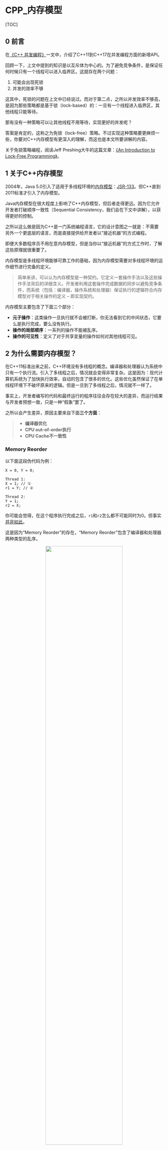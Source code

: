# CPP_内存模型

[TOC]

## 0 前言

在[《C++ 并发编程》](https://paul.pub/cpp-concurrency/)一文中，介绍了C++11到C++17在并发编程方面的新增API。

回顾一下，上文中提到的知识是以互斥体为中心的。为了避免竞争条件，是保证任何时候只有一个线程可以进入临界区。这就存在两个问题：

1. 可能会出现死锁
2. 并发的效率不够

这其中，死锁的问题在上文中已经说过。而对于第二点，之所以并发效率不够高，是因为那些策略都是基于锁（lock-based）的：一旦有一个线程进入临界区，其他线程只能等待。

那有没有一种策略可以让其他线程不用等待，实现更好的并发呢？

答案是肯定的，这称之为免锁（lock-free）策略。不过实现这种策略要更麻烦一些，你要对C++内存模型有更深入的理解，而这也是本文所要讲解的内容。

关于免锁策略编程，阅读Jeff Preshing大牛的这篇文章：[《An Introduction to Lock-Free Programming》](https://preshing.com/20120612/an-introduction-to-lock-free-programming/)。

## 1 关于C++内存模型

2004年，Java 5.0引入了适用于多线程环境的[内存模型](https://en.wikipedia.org/wiki/Java_memory_model)：[JSR-133](https://download.oracle.com/otndocs/jcp/memory_model-1.0-pfd-spec-oth-JSpec/)。但C++直到2011标准才引入了内存模型。

Java内存模型在很大程度上影响了C++内存模型，但后者走得更远。因为它允许开发者打破顺序一致性（Sequential Consistency，我们会在下文中讲解），以获得更好的控制。

之所以这么做是因为C++是一门系统编程语言，它的设计意图之一就是：不需要另外一个更底层的语言，而是直接提供给开发者以”接近机器“的方式编程。

即便大多数程序员不用在意内存模型，但是当你以“接近机器”的方式工作时，了解这些原理就很重要了。

内存模型是多线程环境能够可靠工作的基础，因为内存模型需要对多线程环境的运作细节进行完备的定义。

> 简单来讲，可以认为内存模型是一种契约。它定义一套操作手法以及这些操作手法背后的详细含义。开发者利用这套操作完成数据的同步以避免竞争条件，而系统（包括：编译器，操作系统和处理器）保证执行的逻辑符合内存模型对于相关操作的定义 – 即实现契约。

内存模型主要包含了下面三个部分：

- **元子操作**：这类操作一旦执行就不会被打断，你无法看到它的中间状态，它要么是执行完成，要么没有执行。
- **操作的局部顺序**：一系列的操作不能被乱序。
- **操作的可见性**：定义了对于共享变量的操作如何对其他线程可见。

## 2 为什么需要内存模型？

在C++11标准出来之前，C++环境没有多线程的概念。编译器和处理器认为系统中只有一个执行流。引入了多线程之后，情况就会变得非常复杂。这是因为：现代计算机系统为了加快执行效率，自动的包含了很多的优化。这些优化虽然保证了在单线程环境下不破坏原来的逻辑。但是一旦到了多线程之后，情况就不一样了。

事实上，开发者编写的代码和最终运行的程序往往会存在较大的差异，而运行结果与开发者预想一致，只是一种“假象”罢了。

之所以会产生差异，原因主要来自下面**三个方面**：

> - **编译器优化**
> - **CPU out-of-order执行**
> - **CPU Cache不一致性**

### Memory Reorder

以下面这段伪代码为例：

```
X = 0, Y = 0;

Thread 1: 
X = 1; // ①
r1 = Y; // ②

Thread 2: 
Y = 1;
r2 = X;
```

你可能会觉得，在这个程序执行完成之后，`r1`和`r2`怎么都不可能同时为0。但事实[并非如此](https://preshing.com/20120515/memory-reordering-caught-in-the-act/)。

这是因为“Memory Reorder”的存在，“Memory Reorder”包含了编译器和处理器两种类型的乱序。

<div align=center>
    <img src="pic/memory model/0 memory-reorder.png" width="70%"/>
</div>



这就导致：线程1中事件发生的顺序虽然是先①后②，但是对于线程2来说，它看到结果可能却是先②后①。当然，线程1看线程2也是一样的。

甚至，**当今的所有硬件平台，没有任何一个会提供完全的顺序一致（sequentially consistent）内存模型**，因为这样做效率太低了。

不同的编译器和处理器对于Memory Reorder有不同的偏好，但它们都遵循一定的原则，那就是：**不能修改单线程的行为**（[Thou shalt not modify the behavior of a single-threaded program.](https://preshing.com/20120625/memory-ordering-at-compile-time/)）。在这个基础上，它们可以做各种类型的优化。

### 编译器优化

以gcc为例，该编译器提供了`-o`参数来控制[非常多的优化选项](https://gcc.gnu.org/onlinedocs/gcc/Optimize-Options.html)。

以下面这段代码为例：

```
int A, B;

void foo()
{
    A = B + 1;
    B = 0;
}
```

在编译优化后，可能会变成下面这样：

```
int A, B;

void foo()
{
    int temp = B;
    B = 0;
    A = temp + 1;
}
```

请注意，编译器只要保证：在单线程环境下，执行的结果和原先一样就可以了。所以，这样做是可以的。

对于编译器来说，它知道的是：当前线程中，数据的读写以及数据之间的依赖关系。但是，**编译器并不知道哪些数据是在线程间共享，而且是有可能会被修改的**。这就需要开发者在软件层面做好控制。

对于编译器的乱序优化来说，开发者并非完全不能控制。编译器会提供称之为[内存栅栏（Memory Barrier）](https://stackoverflow.com/questions/286629/what-is-a-memory-fence)的工具给开发者，让开发者告诉编译器：这部分代码编译的时候不能乱序。

gcc的内存栅栏写法如下：

```
int A, B;

void foo()
{
    A = B + 1;
    asm volatile("" ::: "memory");
    B = 0;
}
```

### Out-of-order执行

不仅仅是编译器，处理器也可能会乱序执行指令。

下面是维基上给出的一张表格，列出了不同类型的CPU可能会执行的乱序类别。

<div align=center>
    <img src="pic/memory model/1 out-of-order-execution.png" width="100%"/>
</div>

从这个表格中可以看出，不同架构的CPU会有不同类型的Memory Reorder偏好。

我们使用的台式机和笔记本电脑基本上都是x86架构的CPU，而手机或者平板之类的移动设备一般用的是ARM架构的CPU。相较而言，前者的乱序类型要比后者少很多。

x86的内存模型叫做x86-TSO（Total Store Order），这可能是目前处理器中最强的内存模型之一。

2 weak-strong-table.png

由此我们可以推算，在多线程环境下，假设我们写的代码包含了未定义行为，那么这些问题在手机上将比在电脑上更容易暴露出来。

关于硬件的的内存模型，有兴趣的可以继续看下面几个链接：

- [Weak vs. Strong Memory Models](https://preshing.com/20120930/weak-vs-strong-memory-models/)
- [This Is Why They Call It a Weakly-Ordered CPU](https://preshing.com/20121019/this-is-why-they-call-it-a-weakly-ordered-cpu/)
- [A Tutorial Introduction to the ARM and POWER Relaxed Memory Models](https://www.cl.cam.ac.uk/~pes20/ppc-supplemental/test7.pdf)
- [x86-TSO: A Rigorous and Usable Programmer’s Model for x86 Multiprocessors](https://www.cl.cam.ac.uk/~pes20/weakmemory/cacm.pdf)

类似的，处理器也会提供指令给开发者进行避免乱序的控制。例如，x86，x86-64上的`fence`指令：

```
lfence (asm), void _mm_lfence(void)
sfence (asm), void _mm_sfence(void)
mfence (asm), void _mm_mfence(void)
```

由此提醒我们：如果我们只以单线程的思维来开发并发系统，一旦引入了Memory Reorder之后就可能会发生问题。例如：以上面的`A`，`B`两个变量为例，在编译器将其乱序后，虽然对于当前线程是没问题的。但是如果在此时刚好有另外一个线程使用这两个变量，并且依赖于它们的更新顺序，那么就会出现问题。

## 3 Cache Coherency

事情还不只这么简单。现代的主流CPU几乎都会包含多个核以及多级Cache，如果画成结构图，结构大概会像下面这样(Macbook Pro CPU Cache)：

<div align=center>
    <img src="pic/memory model/3 cache.png" width="50%"/>
</div>

每个CPU核在运行的时候，都会优先考虑离自己最近的Cache，一旦命中就直接使用Cache中的数据。这是因为Cache相较于主存（RAM）来说要快很多。但是每个核之间的Cache，每一层之间的Cache，数据常常是不一致的。而同步这些数据是需要消耗时间的。

这就会造成一个问题，那就是：某个CPU核修改了一个数据，没有同步的让其他核知道，于是就存在了数据不一致的情况。

综上这些原因让我们知道，CPU所运行的程序和我们编写的代码可能是不一致的。甚至，对于同一次执行，不同线程感知到其他线程的执行顺序可能都是不一样的。

因此内存模型需要考虑到所有这些细节，以便让开发者可以精确控制。因为所有未定义的行为都可能产生问题。

## 4 对象和内存位置

C++内存模型中的基本存储单位是字节。一个字节至少足够大，能够包含基本执行字符集的任何成员以及Unicode UTF-8编码形式的八位代码单元，并且由连续的位序列组成。

C++中所有数据都是由对象组成的。

这里的对象包括了简单基本类型（如`int`和`double`），也包括了指针类型（如`my_class*`）。当然，也包括各种`class`定义的类的对象。

无论是什么类型，一个对象均包含了一个或多个**内存位置**。每个内存位置一定是下面两种情况中的一种：

- 标量类型（Scalar Type）

  的对象，标量类型包括下面几种：

  - 数字类型：整数或者浮点数
  - `T *`指针类型
  - 枚举类型
  - 指向成员的指针
  - `nullptr_t`

- 相邻[位域（Bit field）](https://en.cppreference.com/w/cpp/language/bit_field)的最大序列

### 位域

位域声明具有以“位”为单位的明确大小的类数据成员。相邻的位域成员可以打包成共享和跨过各个字节。

例如这样：

```c++
struct S {
 // 三位的无符号位域，
 // 允许值为 0...7
 unsigned int b : 3;
};
```

位域的值必须大于等于0。值0比较特殊，它仅允许使用在无名位域上。并且它具有特殊含义：它指定类定义中的下个位域将始于分配单元的边界。

由此，请看一下下面的例子：

```c++
struct S {
    char a;         // 内存位置 #1
    int  b : 5;     // 内存位置 #2
    int  c : 11,    // 内存位置 #2 （接续，相邻位域占用同一个内存位置）
           : 0,     // 无名位域，分隔了下一个位域
         d : 8;     // 内存位置 #3 （由于存在0值无名位域，这里是一个新的内存位置）
    struct {
        int ee : 8; // 内存位置 #4
    } e;
} obj;
```

可以看到，这个结构包含了4个内存位置。

之所以介绍内存位置，是因为这与内存模型密切相关。

如果多个线程各自访问的是不同的内存位置，那么就不会有什么问题。但是，如果它们同时访问了相同的内存位置，那就要小心了。

**当多个线程访问同一个内存位置，并且其中只要有一个线程包含了写操作，如果这些访问没有一致的修改顺序，那么结果就是未定义的。**也就是说：可能会发生bug。

## 5 修改顺序

我们已经知道，C++中的数据都是由对象组成。一个对象包含了若干个内存位置。

每个对象从初始化开始，直到最终销毁，在其生命周期的范围内，对它进行的访问必须有一个确定的修改顺序，这个顺序包含了所有线程的访问操作。

虽然程序的每一次运行，这个顺序可能是不一样的（例如：CPU资源的变化，调度器的影响），但是针对其中具体的某一次来说，必须有一个“一致的顺序”，这个顺序要被所有的线程认可，并且可见。

例如：一旦某个线程修改了一个数据，这个操作必须要让所有线程知道，在修改操作之后，所有线程都应该得到修改后的值。

从数据类型的角度来说，有两种情况：

- 对于原子类型（见下文）：由编译器保证数据的同步。
- 对于非原子类型：由开发者保证。

在[《C++ 并发编程》](https://paul.pub/cpp-concurrency/)一文中，就是通过互斥体来对非原子类型数据进行数据同步的。

并发编程的难点之一就在于：识别出系统中那些在线程共享且可能会被修改的数据，并对它们做“合理”的保护。之所以强调这一点，是因为对于共享数据的保护本质上是在对抗编译器和处理器的优化，所以保护不能过度（在讲解并发编程的时候我们提到了锁的粒度）。

我们必须在保证正确性的基础上尽可能少的干扰编译器和处理器的优化：对于那些没有访问共享数据，或者对于所有线程来说都是只读的数据来说，这部分代码就任由编译器和处理器优化好了。

另外还有一点需要说明的是，这里说的是：对于**每一个**变量来说，要有明确的修改顺序。但是这并不要求所有的变量存在一个全局的一致顺序。这意味着，当将多个变量的访问顺序放在一起看的时候，不同线程看到的顺序可能是不一样的。

你现在可能会觉得这很难理解，在随着下文的讲解，相信你会更明白其中的含义。

## 6 关系术语

下面先来介绍C++内存模型中的几个关系术语。

### sequenced-before

sequenced-before是一种单线程上的关系，这是一个非对称，可传递的成对关系。

对于两个操作A和B，如果A sequenced-before B，则A的执行应当在B的前面，并且A执行后的结果B也能看到，它引入了一个局部有序性。

同一个线程中的多个语句之间就是sequenced-before关系，例如：

```
int i = 7; // ①
i++;       // ②
```

这里的 ① sequenced-before ② 。

但是同一个语句中的多个子表达式上没有这个关系的。特别极端的，对于下面这个语句：

```
i = i++ + i;
```

由于等号右边的两个子表达式无法确定先后关系，因此这个语句的行为是未定义的。这意味着，你永远不应该写这样的代码。

### happens-before

happens-before关系是sequenced-before关系的扩展，因为它还包含了不同线程之间的关系。

如果A happens-before B，则A的内存状态将在B操作执行之前就可见，这就为线程间的数据访问提供了保证。

同样的，这是一个非对称，可传递的关系。

如果A happens-before B，B happens-before C。则可推导出A happens-before C。

### synchronizes-with

synchronizes-with描述的是一种状态传播（propagate）关系。如果A synchronizes-with B，则就是保证操作A的状态在操作B执行之前是可见的。

下文中我们将看到，原子操作的acquire-release具有synchronized-with关系。

除此之外，对于锁和互斥体的释放和获取可以达成synchronized-with关系，还有线程执行完成和join操作也能达成synchronized-with关系。

最后，借助 synchronizes-with 可以达成 happens-before 关系。

## 7 原子类型与原子操作

要理解内存模型，首先需要掌握C++11提供的原子类型（atomic types）和原子操作（atomic operation）。

原子类型不是一个类，而是一系列类，它们都位于`<atomic>`头文件中。原子类型中包含了原子操作。但也有一些原子类型之外的原子操作。

下面是基本类型对应的原子类型。第一列是类型的别名（为了方便使用），第二列是类型的原始定义。

> 关于`volatile`和原子类型：Java和C++都有`volatile`关键字。但同样的关键字在不同的语言中有着不同的含义。Java中的`volatile`和C++的原子类型是类似的含义。而C++中的`volatile`是禁止编译器对这个变量进行优化。

| 类型别名        | 类型定义                        |
| :-------------- | :------------------------------ |
| atomic_bool     | std::atomic<bool>               |
| atomic_char     | std::atomic<char>               |
| atomic_schar    | std::atomic<signed char>        |
| atomic_uchar    | std::atomic<unsigned char>      |
| atomic_int      | std::atomic<int>                |
| atomic_uint     | std::atomic<unsigned>           |
| atomic_short    | std::atomic<short>              |
| atomic_ushort   | std::atomic<unsigned short>     |
| atomic_long     | std::atomic<long>               |
| atomic_ulong    | std::atomic<unsigned long>      |
| atomic_llong    | std::atomic<long long>          |
| atomic_ullong   | std::atomic<unsigned long long> |
| atomic_char16_t | std::atomic<char16_t>           |
| atomic_char32_t | std::atomic<char32_t>           |
| atomic_wchar_t  | std::atomic<wchar_t>            |

除了上面这些，还有更多关于整形类型的原子类型，详见：[cppreference std::atomic](https://en.cppreference.com/w/cpp/atomic/atomic)。

“原子操作”正如其名称所示：该操作要么是执行完了，要么是没有执行，从任何一个线程中，都无法观察到中间状态。以原子读操作为例：如果有其他线程进行了原子写操作，那么原子读操作，要么获取到的是修改前的值，要么是修改后的，不会是修改了一半的值。

而非原子类型就不一样了。如果尝试修改非原子类型对象，其他线程可能看到的既不是修改前的值，也不是修改后的值。关于这一点，在[上一篇文章](https://paul.pub/cpp-concurrency/#id-并发任务)中，我们就看到了非原子类型所引起的问题。

需要注意的是，**所有原子类型都不支持拷贝和赋值**。因为该操作涉及了两个原子对象：要先从另外一个原子对象上读取值，然后再写入另外一个原子对象。而对于两个不同的原子对象上单一操作不可能是原子的。

不同的原子类型包含了不同的原子操作，下表将原子类型分为四类，并列出了它们所支持的操作（为了简洁，列名上类名中的`atomic`用`#`代替）。

| 函数                                          | #_flag | #_bool | 指针类型 | 整形类型 | 说明                                   |
| :-------------------------------------------- | :----- | :----- | :------- | :------- | :------------------------------------- |
| test_and_set                                  | Y      |        |          |          | 将flag设为true并返回原先的值           |
| clear                                         | Y      |        |          |          | 将flag设为false                        |
| is_lock_free                                  |        | Y      | Y        | Y        | 检查原子变量是否免锁                   |
| load                                          |        | Y      | Y        | Y        | 返回原子变量的值                       |
| store                                         |        | Y      | Y        | Y        | 通过一个非原子变量的值设置原子变量的值 |
| exchange                                      |        | Y      | Y        | Y        | 用新的值替换，并返回原先的值           |
| compare_exchange_weak compare_exchange_strong |        | Y      | Y        | Y        | 比较和改变值                           |
| fetch_add, +=                                 |        |        | Y        | Y        | 增加值                                 |
| fetch_sub, -=                                 |        |        | Y        | Y        | 减少值                                 |
| ++, --                                        |        |        | Y        | Y        | 自增和自减                             |
| fetch_or, \|=                                 |        |        |          | Y        | 求或并赋值                             |
| fetch_and, &=                                 |        |        |          | Y        | 求与并赋值                             |
| fetch_xor, ^=                                 |        |        |          | Y        | 求异或并赋值                           |

> 请注意，[没有浮点类型的原子类型](https://stackoverflow.com/questions/20981007/atomic-operations-on-floats)。

### atomic_flag

`atomic_flag`是最简单的原子类型，它代表一个布尔标志。它只包含两个状态：设置（值设为`true`）或者清除（值设为`false`）。

`atomic_flag`必须通过`ATOMIC_FLAG_INIT`初始化，这会将其设置为清除状态（这是唯一的选择）。像下面这样：

```
std::atomic_flag f = ATOMIC_FLAG_INIT;
```

在初始化之后，`atomic_flag`只支持下面两个操作：

- `test_and_set`：将值设为`true`并返回原先的值。
- `clear`：清除，即：将值设为`false`。

`atomic_flag`过于原始以至于它很少被使用。通常情况下，`atomic_bool`是更好的选择。

### is_lock_free

除了`atomic_flag`之外，其他的原子类型都支持`is_lock_free`。可以通过这个接口来查询此类型的对象上的原子操作是否免锁。

规范要求`atomic_flag`的原子操作都是免锁的，但是其他类型是否免锁与具体的平台有关。

### load，store和exchange

虽然原子类型不支持拷贝和赋值操作，但是它们提供了原子操作来查询和设置值。具体如下：

- `load`：原子地获得原子对象的值。
- `store`：原子地以非原子对象替换原子对象的值。
- `exchange`：原子地替换原子对象的值并获得它先前持有的值。

请注意，这三个操作使用的和返回的都是非原子类型的值。

### 比较和改变

`compare_exchange_weak` 和 `compare_exchange_strong`是两个类似的方法。

它们都接受两个输入值：`T& expected`和`T desired`。这两个方法会比较原子变量实际值和所提供的预计值（`expected`），如果两者相等，则更新原子变量值为提供的期望值（`desired`）。否则，保持原子变量值不变。如果原子变量值发生了变化，则返回`true`，否则返回`false`。

以上是这两个方法一样的地方。而不一样的地方在于：在一些缺少单个[比较交换指令](https://en.wikipedia.org/wiki/Compare-and-swap)的机器上，即使原始值等于预计值（`expected`），`compare_exchange_weak`也可能失败并返回`false`，这称之为伪失败（spurious failure）。

因此，调用`compare_exchange_weak`通常需要在一个循环中完成。

```
bool expected = false;
extern atomic<bool> b; // set somewhere else 
while(!b.compare_exchange_weak(expected,true) && !expected);
```

另一方面，仅当实际值不等于`expected`时，`compare_exchange_strong`才会返回`false`。

相较而言，`compare_exchange_strong`使用更方便。但在一些平台上，使用`compare_exchange_weak`可能更高效。

### 指针原子类型

对于某种类型T的指针原子类型是`std::atomic<T*>`。

指针类型在上面介绍的一些操作之外，还提供了通过偏移值调整指针位置的操作：

- `fetch_add` 或 `+=`：增加指定的值。
- `fetch_sub` 或 `-=`：减少指定的值。
- `++` 和 `--`：自增和自减。

上面这些操作与我们熟悉普通操作逻辑是一样的，只不过这里的都是原子操作。

### 整形原子类型

指针原子类型的所有操作对于整形原子类型都是支持的。除此之外，整形原子类型还支持“或”，“与”以及“异或”（eXclusive OR）三种逻辑操作。

> 请注意，[没有原子操作的乘法和除法](https://stackoverflow.com/questions/9824951/why-dont-stdatomicintegral-specializations-provide-multiplication-and-divis)。

另外有一点需要说明的是，对于指针原子类型和整形原子类型支持的操作中，所有命名函数（例如：`fetch_add`, `fetch_or`）返回的是修改前的值。而复合赋值运算符（例如：`+=`, `|=`）返回的是修改后的值。前缀与后缀的自增自减跟普通运算一样：`++x` 返回新的值，`x++`返回旧的值。

### 原子操作的自由函数

上面我们介绍的所有这些操作，都是位于原子类型中的。

但还有一些原子操作是自由函数，它们不属于任何类。之所以存在这些函数，其主要目的是为了兼容C语言。这些自由函数只使用指针，而不是引用。

这些自由函数包括下面这些：

- atomic_is_lock_free
- atomic_store
  - atomic_store_explicit
- atomic_load
  - atomic_load_explicit
- atomic_exchange
  - atomic_exchange_explicit
- atomic_compare_exchange_weak
  - atomic_compare_exchange_weak_explicit
- atomic_compare_exchange_strong
  - atomic_compare_exchange_strong_explicit
- atomic_fetch_add
  - atomic_fetch_add_explicit
- atomic_fetch_sub
  - atomic_fetch_sub_explicit
- atomic_fetch_and
  - atomic_fetch_and_explicit
- atomic_fetch_or
  - atomic_fetch_or_explicit
- atomic_fetch_xor
  - atomic_fetch_xor_explicit
- atomic_flag_test_and_set
  - atomic_flag_test_and_set_explicit
- atomic_flag_clear
  - atomic_flag_clear_explicit

这些函数的含义与前面介绍的原子操作是类似的，从名字上应该可以大体知道它们的对应关系。

关于这些函数的详细说明请参见[这个链接](https://en.cppreference.com/w/cpp/header/atomic)，这里不再赘述。

## 8 memory_order

关于原子操作的内容，其实前面我们只说了一半。另外一半的内容就在这些操作支持的一个可选参数上。

所有原子类型中包含的原子操作，以及自由函数中带有`_explicit`后缀的函数，这些操作都支持一个类型为 `std::memory_order` 的可选参数。这个参数是一个枚举类型，可能的取值如下：

```c++
typedef enum memory_order {
    memory_order_relaxed,
    memory_order_consume,
    memory_order_acquire,
    memory_order_release,
    memory_order_acq_rel,
    memory_order_seq_cst
} memory_order;
```

> `memory_order`的定义包含了6个值，但`memory_order_consume`比较特殊。它的语义在C++17中被修改过，标准现在不推荐使用它，因此目前没有编译器实现了它，在C++20标准发布之前，你可以暂时忽略它。

首先，并非每一种`memory_order`对于每一个原子操作都有意义。它们的使用需要有特定的配合。

我们可以根据原子操作是否读写数据分为“Read”，“Write”以及“Read-Modify-Write”（读、修改、写）三类，下面是这些操作的分类。

| Operation               | Read | Write | Read-Modify-Write |
| :---------------------- | :--- | :---- | :---------------- |
| test_and_set            |      |       | Y                 |
| clear                   |      | Y     |                   |
| is_lock_free            | Y    |       |                   |
| load                    | Y    |       |                   |
| store                   |      | Y     |                   |
| exchange                |      |       | Y                 |
| compare_exchange_strong |      |       | Y                 |
| compare_exchange_weak   |      |       | Y                 |
| fetch_add, +=           |      |       | Y                 |
| fetch_sub, -=           |      |       | Y                 |
| fetch_or, \|=           |      |       | Y                 |
| ++,–                    |      |       | Y                 |
| fetch_and, &=           |      |       | Y                 |
| fetch_xor, ^=           |      |       | Y                 |

而对于每一个分类，有意义的`memory_order`参数如下。

| Operation         | Order                                                        |
| :---------------- | :----------------------------------------------------------- |
| Read              | memory_order_relaxed memory_order_consume memory_order_acquire memory_order_seq_cst |
| Write             | memory_order_relaxed memory_order_release memory_order_seq_cst |
| Read-modify-write | memory_order_relaxed memory_order_acq_rel memory_order_seq_cst |

举例来说，因为`store`是一个Write操作，当调用`store`时，指定`memory_order_relaxed`或者`memory_order_release`或者`memory_order_seq_cst`是有意义的。而指定`memory_order_acquire`是没有意义的。

当多个线程中包含了多个原子操作，这些原子操作因为其`memory_order`的选择不一样，将导致运行时不同的内存模型强度。从强至弱，有三种情况：

- Sequential Consistency：顺序一致性，简称 seq-cst。
- Acquire and Release：获取和释放，简称 acq-rel。
- Relaxed：松散模型。

这其中，后两种只有C++内存模型中提供，其他编程语言例如Java或者C#中均没有。

> 考虑到这三个术语目前尚未有一致的翻译，因此下文我们还是用英文来表达它们。

### seq-cst 模型

当使用原子操作而又不指定`memory_order`时将使用默认的内存顺序：`memory_order_seq_cst`，因此调用这些函数时指定或者不指定这个值效果是一样的。

这是最严格的内存模型，seq-cst 有两个保证：

- 程序指令与源码顺序一致
- 所有线程的所有操作存在一个全局的顺序

这意味着：所有关于原子操作的代码都不会被乱序，你可以列出线程交错的所有可能性，即便每次执行交错的结果会不一样。但对于任意一次来说，其执行的顺序必属于这些可能性中的一个。而且，对于某一个单次执行来说，所有线程看到的顺序是一致的。

在这种模型下，每个线程中所有操作的先后关系，其顺序对于所有线程都是可见的。因此它是所有线程的全局同步。

这种模型很容易理解，但缺点是它的性能较差。因为为了实现顺序一致需要添加很多手段来对抗编译器和CPU的优化。

请看一下下面这段代码：

```c++
std::atomic<bool> x,y;
std::atomic<int> z;

void write_x_then_y()
{
    x.store(true); // ①
    y.store(true); // ②
}

void read_y_then_x()
{
    while(!y.load()); // ③
    if(x.load()) // ④
        ++z; // ⑤
}

int main()
{
    x=false;
    y=false;
    z=0;
    std::thread a(write_x_then_y);
    std::thread b(read_y_then_x);
    a.join();
    b.join();
    assert(z.load()!=0); // ⑥
}
```

代码中几个点说明如下：

1. 线程a中先将x置为true。
2. 线程a中继续将y置为true。
3. 在线程b中，先确认y已经为true，如果不是，则持续等待。
4. 在确认y已经为true之后，判断x是否为true。
5. 如果x也为true，则对z自增。
6. 通过`assert`确认z不会是0。

这段代码中的`assert`将永远不会触发。这是因为发生在线程a中的时序也将同步到线程b中。

对于y的store和load操作构成了synchronized-with关系。因此我们可以得到：

- ① happens-before ②
- ② happens-before ③
- ③ happens-before ④
- 因此z肯定会进行自增操作
- 而线程的启动和join也能构成happens-before关系，由此assert肯定不会触发。

我们可以通过下面这个图来描述这个过程：

<div align=center>
    <img src="pic/memory model/4 seq_cst.png" width="70%"/>
</div>

### acq-rel 模型

一旦打破顺序一致性，情况就会变得复杂。接下来我们来看一下acq-rel模型。

memory_order_release对应了写操作，memory_order_acquire对应了读操作，memory_order_acq_rel对应了既读又写。

同一个原子变量上的acquire和release操作将引入synchronizes-with关系。除此之外，将不再有全局的一致顺序。

C++标准中是这样描述的：

> An atomic operation A that performs a release operation on an atomic object M synchronized with an atomic operation B that performs an acquire operation on M and takes its value from any side effect in the release seqeunce headed by A.

acq-rel 模型有如下保证：

- 同一个对象上的原子操作不允许被乱序。
- release操作禁止了所有在它之前的读写操作与在它之后的写操作乱序。
- acquire操作禁止了所有在它之前的读操作与在它之后的读写操作乱序。

对于上面的代码，如下的写法也能保证`assert`不会触发：

```c++
std::atomic<bool> x,y;
std::atomic<int> z;

void write_x_then_y()
{
    x.store(true, std::memory_order_relaxed); // ①
    y.store(true, std::memory_order_release); // ②
}

void read_y_then_x()
{
    while(!y.load(std::memory_order_acquire)); // ③
    if(x.load(std::memory_order_relaxed))
        ++z;  // ④
}

int main()
{
    x=false;
    y=false;
    z=0;
    std::thread a(write_x_then_y);
    std::thread b(read_y_then_x);
    a.join();
    b.join();
    assert(z.load()!=0); // ⑤
}
```

在这段代码中。虽然对x的读写使用`relaxed`方式。但对于y的读写使用了release-acquire模型。在这种情况下，

- ②与③建立了synchronized-with关系。
- 同时，①happens-before②，③happens-before④
- 于是，可以推导出①②③④的执行顺序

由此保证了`assert`不会触发。注意这里的②和③的桥梁关系。

同样的，可以用下面这幅图描述这里的逻辑：

<div align=center>
    <img src="pic/memory model/5 rel-acq.png" width="70%"/>
</div>



### relaxed 模型

在进行原子操作时，指定memory_order_relaxed时将使用relaxed模型。这是最弱的内存模型。

这个模型下唯一可以保证的是：**对于特定原子变量存在全局一致的修改顺序，除此以外不再有其他保**证。这意味着，即便是同样的代码，不同的线程可能会看到不同的执行顺序。

以前面类似的代码为例，但是这一次我们指定了原子操作的memory_order为memory_order_relaxed。

```
std::atomic<bool> x,y;
std::atomic<int> z;

void write_x_then_y()
{
    x.store(true, std::memory_order_relaxed); // ①
    y.store(true, std::memory_order_relaxed); // ②
}

void read_y_then_x()
{
    while(!y.load(std::memory_order_relaxed)); // ③
    if(x.load(std::memory_order_relaxed)) // ④
        ++z;  // ⑤
}

int main()
{
    x=false;
    y=false;
    z=0;
    std::thread a(write_x_then_y);
    std::thread b(read_y_then_x);
    a.join();
    b.join();
    assert(z.load()!=0); // ⑥
}
```

这次我们将不再那么好运，因为这里的assert是可能会触发的。

究其原因，对于上面这段代码：即便线程a认为，x是在y之前已经设置为true，但是对于线程b来说，并不一定能看到同样的结果，它在确认y已经为true之后，可能还会看到x为false，于是第③处的`++z`没有执行，于是导致了`assert`触发。

从原子变量y的角度来看，即便这段代码的逻辑保证了顺序 ② => ③ => ④。但是对于线程a来说的先①后②这个顺序并不会同步到线程b中。所以有可能线程a看到的执行顺序是①②③④ ，而线程b看到的执行顺序是②①③④。这就是我们在前面“修改顺序”中所说的“**并不要求所有的变量存在一个全局的一致顺序**。”。

如果我们把这个代码的流程画出来，它会是下面这样：

<div align=center>
    <img src="pic/memory model/6 relaxed.png" width="70%"/>
</div>

a，b两个线程是并行执行的，发生在线程a的事件并不要求同步到线程b。

总结一下，对于`memory_order_relaxed`来说：

- 尽管所有操作都是原子的，但是所有的事件不要求存在一个全局顺序
- 同一个线程内部有happens-before规则，但是线程之间可能会看到不同的顺序

另外需要说明的是：这里问题的发生只是**理论上的可能**。如果你将上面这个代码片段编译和运行，估计你运行100次也碰不到问题的发生。但是，这并不表示问题不存在，**它只是很难发生而已**。而这也恰恰是并发系统难以开发的原因之一：很多问题在绝大部分时候都不会出现，当在极少数时候发生的时候，又很难被理解。

relaxed模型约束太小，因此常常需要结合后文中提到的Fence来一起使用，下文将看到示例。

### 模型选择

在我们知道了三种模型之后，很自然的就要考虑该如何选择。

在大部分情况下，seq-cst模型应该是比较好的选择，因为它最容易理解。

但是如果想要追求更高的性能，就要考虑relaxed或者rel-acq模型了。当然，前提是你要对它们有足够的把握。因为相对于高效率来说，程序的正确性明显要更重要。如果程序是有bug的，那么它效率再高也意义不大。

下面这段代码简单的对比了seq-cst和relaxed两种模型的性能：

```
#include <atomic>
#include <chrono>
#include <iostream>
#include <thread>

const int kLoopCount = 100000000;

using namespace std;

void increment(atomic<int>* value, memory_order order) {
    for (int i = 0; i < kLoopCount; i++) {
       value->fetch_add(1, order);
    }
}

void thread_worker(atomic<int>* value, memory_order order) {
    thread t1(increment, value, order);
    thread t2(increment, value, order);
    thread t3(increment, value, order);
    t1.join();
    t2.join();
    t3.join();
}

int main() {

    atomic<int> a(0);
    atomic<int> b(0);

    auto start = chrono::steady_clock::now();
    thread_worker(&a, memory_order_relaxed);
    auto end = chrono::steady_clock::now();
    auto time1 = chrono::duration_cast<chrono::milliseconds>(end - start);

    start = chrono::steady_clock::now();
    thread_worker(&b, memory_order_seq_cst);
    end = chrono::steady_clock::now();
    auto time2 = chrono::duration_cast<chrono::milliseconds>(end - start);

    cout << "Relaxed order cost " << time1.count() << "ms" << endl;
    cout << "Seq_cts order cost " << time2.count() << "ms" << endl;

    return 0;
}
```

这里我们创建了三个线程来对一个整形原子变量进行每次+1的运算。一次使用`memory_order_relaxed`，另外一次使用`memory_order_seq_cst`。在某一次的运行时间消耗对比如下：

```
Relaxed order cost 7468ms
Seq_cts order cost 7641ms
```

可以看到，这里的时间消耗差别很小。

当然，这里的性能会与很多因素有关，在不同的平台上，不同的项目复杂度上结果可能会不一样，这提醒我们要根据具体的情况来选择哪种模型，单纯的追求一点点性能而增加非常大的编程复杂度可能是不理智的。

> Premature optimization is the root of all evil.（过早的优化是万恶之源。） – Donald Knuth

## 9 Fence

在讲解Memory Reorder的时候我们提到了内存栅栏。

编译器和处理器都会提供一些手段给开发者以对乱序优化进行控制，但这些手段是平台相关，可移植性不好。

C++作为一个跨平台的编程语言，也提供了相应机制。从C++11开始，提供了下面两个机制：

- `std::atomic_thread_fence`：在线程间进行数据访问的同步
- `std::atomic_signal_fence`：线程和信号处理器间的同步

本文我们将只关注`atomic_thread_fence`，Fence这个单词的中文翻译就是“栅栏”，它就像一个屏障一样，使得其前后的代码不能穿越。

Fence有三种情况：

- full fence：指定了memory_order_seq_cst或者memory_order_acq_rel。
- acquire fence：指定了memory_order_acquire。
- release fence：指定了memory_order_release。

不同类型的Fence对于乱序的保护是不一样的。我们可以将读和写的交错分成下面四种情况：

- ① Load-Load：读接着读
- ② Load-Store：先读后写
- ③ Store-Load：先写后读
- ④ Store-Store：写接着写

三种类型fence所达成的效果如下：

- full fence可以防止①②④三种情况下，但是不能防止第③种情况下。

通过下面这幅图来描述会更容易理解，红色的斜杆表示这种类型的乱序会被禁止。

<div align=center>
    <img src="pic/memory model/7 full_fence.png" width="50%"/>
</div>

- acquire fence阻止了所有在它之前的读操作与在它之后的读写操作乱序。类似的，图示如下：

  <div align=center>
      <img src="pic/memory model/8 acquire_fence.png" width="50%"/>
  </div>

- release fence阻止了所有在它之前的读写操作与在它之后的写操作乱序，图示如下：

  <div align=center>
      <img src="pic/memory model/9 release_fence.png" width="50%"/>
  </div>

> 请注意：三种类型的fence均不会禁止先写后读的乱序。

回顾relaxed模型中的代码。那里之所以会出现问题是因为线程a中对于x和y的写操作有可能会被乱序。只要我们阻止这个乱序的发生，那么问题也就不会发生了。

对此，我们可以这样修改代码：

```
std::atomic<bool> x,y;
std::atomic<int> z;

void write_x_then_y()
{
    x.store(true, std::memory_order_relaxed); // ①
    std::atomic_thread_fence(std::memory_order_release);
    y.store(true, std::memory_order_relaxed); // ②
}

void read_y_then_x()
{
    while(!y.load(std::memory_order_relaxed)); // ③
    std::atomic_thread_fence(std::memory_order_acquire);
    if(x.load(std::memory_order_relaxed))
        ++z;  // ④
}
```

这里我们仍然保留了原先读写操作的`memory_order_relaxed`。但是我们在原先的①和②，以及③和④之间增加了一个fence。并且，分别使用了`memory_order_release`和`memory_order_acquire`。，它们位于中间来阻隔前后代码的乱序，由此阻止了问题的发生。

## 10 mutex与栅栏

之前我们介绍了互斥体`mutex`：拿到`mutex`锁的线程将拥有唯一进入临界区的资格。

除了保证互斥之外，其实`mutex`的加锁和解锁之间也起到了“栅栏”的作用。因为在栅栏里面的代码是怎么都不会被优化乱序到栅栏之外（但不保证栅栏之外的内容进入到栅栏之中）。

如下图的三种情况，第一种可能会被优化成第二种。但是第二种情况不会被优化成第三种：

<div align=center>
    <img src="pic/memory model/10 mutex-fence.png" width="100%"/>
</div>

## 11 结束语

至此，关于C++并发编程以及内存模型的内容我们已经介绍完了。

当然，想要完全理解它们并不是一件容易的事情。在理论的基础上，还要结合实际项目的经验才能对它们有更好的把握。

下面这幅图大致梳理了内存模型的核心概念，可以在以后帮助我们快速回顾。

<div align=center>
    <img src="pic/memory model/11 memory_model_relation.png" width="100%"/>
</div>

至此只是我们对于并发编程的认知起点，想要更深入的理解这方面内容，你可以以下面链接给出的资料进行更多的探索。

## 12 参考资料与推荐读物

- [[N4820\] Working Draft, Standard for Programming Language C++](https://paul-pub.oss-cn-beijing.aliyuncs.com/2019/2019-12-05-cpp-memory-model/n4820.pdf)
- [Preshing on Programming Articles](https://preshing.com/archives/)
- [C++ Concurrency in Action 2nd](https://www.amazon.com/C-Concurrency-Action-Anthony-Williams/dp/1617294691/)
- [modernescpp: Multithreading Memory Model](https://www.modernescpp.com/index.php/category/multithreading-memory-model)
- [atomic<> Weapons](https://paul-pub.oss-cn-beijing.aliyuncs.com/2019/2019-12-05-cpp-memory-model/Atomic Weapons - Memory Model.pdf)
- [CppMem: Interactive C/C++ memory model](http://svr-pes20-cppmem.cl.cam.ac.uk/cppmem/)
- [程晓明: 深入理解Java内存模型](https://www.infoq.cn/article/java_memory_model)
- [Lockless Programming Considerations for Xbox 360 and Microsoft Windows](https://docs.microsoft.com/zh-cn/windows/win32/dxtecharts/lockless-programming)
- [GCC Wiki: AtomicSync](https://gcc.gnu.org/wiki/Atomic/GCCMM/AtomicSync)
- [Atomic operations library](https://en.cppreference.com/w/cpp/atomic)
- [Memory Barriers: a Hardware View for Software Hackers](http://citeseerx.ist.psu.edu/viewdoc/download?doi=10.1.1.152.5245&rep=rep1&type=pdf)
- [cppreference: memory_order](https://en.cppreference.com/w/cpp/atomic/memory_order)
- [Pavel Yosifovich: Concurrency and the C++ Memory Model](https://paul-pub.oss-cn-beijing.aliyuncs.com/2019/2019-12-05-cpp-memory-model/ConcurrencyCppMemoryModel.pdf)
- [The C/C++ Memory Model: Overview and Formalization](https://paul-pub.oss-cn-beijing.aliyuncs.com/2019/2019-12-05-cpp-memory-model/cpp-memory-model-overview-and-formalization.pdf)
- [Threads Cannot be Implemented as a Library](https://www.hpl.hp.com/techreports/2004/HPL-2004-209.pdf)
- [arxiv.org: Memory Models for C/C++ Programmers](https://arxiv.org/pdf/1803.04432.pdf)
- [Effective Modern C++: 42 Specific Ways to Improve Your Use of C++11 and C++14](https://www.amazon.com/Effective-Modern-Specific-Ways-Improve/dp/1491903996)
- [Scott B. Baden: C++11 Memory Model](https://cseweb.ucsd.edu/classes/fa13/cse160-a/Lectures/Lec07.pdf)
- [C++11 Memory Model](https://people.cs.pitt.edu/~xianeizhang/notes/cpp11_mem.html)
- [I’m Proud to Present: Modern C++ Concurrency is available as interactive course](https://www.modernescpp.com/index.php/i-m-proud-to-present-modern-c-concurrency-is-available-as-interactive-course)


原文地址：[《C++ 内存模型》](https://paul.pub/cpp-memory-model/) by [保罗的酒吧](https://paul.pub/)

